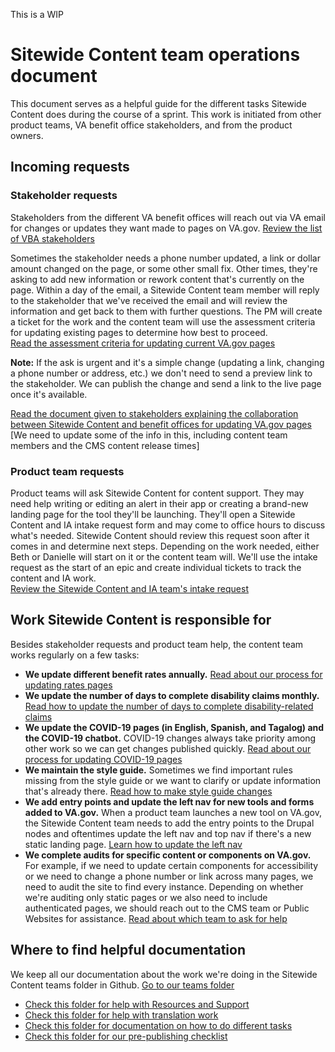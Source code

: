 This is a WIP

# Sitewide Content team operations document

This document serves as a helpful guide for the different tasks Sitewide Content does during the course of a sprint. This work is initiated from other product teams, VA benefit office stakeholders, and from the product owners.

## Incoming requests 
### Stakeholder requests
Stakeholders from the different VA benefit offices will reach out via VA email for changes or updates they want made to pages on VA.gov. 
[Review the list of VBA stakeholders](https://github.com/department-of-veterans-affairs/va.gov-team/blob/master/products/content/VBA%20Stakeholders.md)

Sometimes the stakeholder needs a phone number updated, a link or dollar amount changed on the page, or some other small fix. Other times, they're asking to add new information or rework content that's currently on the page. Within a day of the email, a Sitewide Content team member will reply to the stakeholder that we've received the email and will review the information and get back to them with further questions. The PM will create a ticket for the work and the content team will use the assessment criteria for updating existing pages to determine how best to proceed. <br>
[Read the assessment criteria for updating current VA.gov pages](https://github.com/department-of-veterans-affairs/va.gov-team/blob/master/products/content/VBA%20Stakeholders.md)

**Note:** If the ask is urgent and it's a simple change (updating a link, changing a phone number or address, etc.) we don't need to send a preview link to the stakeholder. We can publish the change and send a link to the live page once it's available.

[Read the document given to stakeholders explaining the collaboration between Sitewide Content and benefit offices for updating VA.gov pages](https://github.com/department-of-veterans-affairs/va.gov-team/blob/master/teams/vsa/teams/sitewide-content/processes/Content-updates-Drupal-editorial-process-032521.docx) [We need to update some of the info in this, including content team members and the CMS content release times]

### Product team requests
Product teams will ask Sitewide Content for content support. They may need help writing or editing an alert in their app or creating a brand-new landing page for the tool they'll be launching. They'll open a Sitewide Content and IA intake request form and may come to office hours to discuss what's needed. Sitewide Content should review this request soon after it comes in and determine next steps. Depending on the work needed, either Beth or Danielle will start on it or the content team will. We'll use the intake request as the start of an epic and create individual tickets to track the content and IA work.<br> 
[Review the Sitewide Content and IA team's intake request](https://github.com/department-of-veterans-affairs/va.gov-team/blob/master/.github/ISSUE_TEMPLATE/sitewide-content-intake-form.md)

## Work Sitewide Content is responsible for
Besides stakeholder requests and product team help, the content team works regularly on a few tasks:
- **We update different benefit rates annually.** [Read about our process for updating rates pages](https://github.com/department-of-veterans-affairs/va.gov-team/blob/master/teams/vsa/teams/sitewide-content/how-to-do-different-tasks/how-to-update-rates-pages.md)
- **We update the number of days to complete disability claims monthly.** [Read how to update the number of days to complete disability-related claims](https://github.com/department-of-veterans-affairs/va.gov-team/blob/master/teams/vsa/teams/sitewide-content/how-to-do-different-tasks/updating-number-of-days-to-complete-disability-related-claims.md)
- **We update the COVID-19 pages (in English, Spanish, and Tagalog) and the COVID-19 chatbot.** COVID-19 changes always take priority among other work so we can get changes published quickly. [Read about our process for updating COVID-19 pages](https://github.com/department-of-veterans-affairs/va.gov-team/blob/master/teams/vsa/teams/sitewide-content/translation-work/covid-translation-work-process.md)
- **We maintain the style guide.** Sometimes we find important rules missing from the style guide or we want to clarify or update information that's already there. [Read how to make style guide changes](https://github.com/department-of-veterans-affairs/va.gov-team/blob/master/teams/vsa/teams/sitewide-content/how-to-do-different-tasks/how-to-update-the-style-guide.md)
- **We add entry points and update the left nav for new tools and forms added to VA.gov.** When a product team launches a new tool on VA.gov, the Sitewide Content team needs to add the entry points to the Drupal nodes and oftentimes update the left nav and top nav if there's a new static landing page. [Learn how to update the left nav](https://github.com/department-of-veterans-affairs/va.gov-team/blob/master/teams/vsa/teams/sitewide-content/how-to-do-different-tasks/adding-left-nav-and-url.md)
- **We complete audits for specific content or components on VA.gov.** For example, if we need to update certain components for accessibility or we need to change a phone number or link across many pages, we need to audit the site to find every instance. Depending on whether we're auditing only static pages or we also need to include authenticated pages, we should reach out to the CMS team or Public Websites for assistance. [Read about which team to ask for help](https://github.com/department-of-veterans-affairs/va.gov-team/blob/master/teams/vsa/teams/sitewide-content/how-to-do-different-tasks/public-websites-vs-cms-team-for-help.md)

## Where to find helpful documentation
We keep all our documentation about the work we're doing in the Sitewide Content teams folder in Github. [Go to our teams folder](https://github.com/department-of-veterans-affairs/va.gov-team/tree/master/teams/vsa/teams/sitewide-content) 
- [Check this folder for help with Resources and Support](https://github.com/department-of-veterans-affairs/va.gov-team/tree/master/teams/vsa/teams/sitewide-content/resources-and-support) 
- [Check this folder for help with translation work](https://github.com/department-of-veterans-affairs/va.gov-team/tree/master/teams/vsa/teams/sitewide-content/translation-work)
- [Check this folder for documentation on how to do different tasks](https://github.com/department-of-veterans-affairs/va.gov-team/tree/master/teams/vsa/teams/sitewide-content/checklists) 
- [Check this folder for our pre-publishing checklist](https://github.com/department-of-veterans-affairs/va.gov-team/tree/master/teams/vsa/teams/sitewide-content/checklists)
